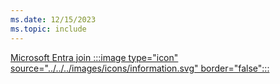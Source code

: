 ```yaml
---
ms.date: 12/15/2023
ms.topic: include
---
```


[Microsoft Entra join :::image type="icon" source="../../../images/icons/information.svg" border="false":::](../hello-how-it-works-technology.md#azure-active-directory-join "Devices that are Microsoft Entra joined do not have any dependencies on Active Directory. Only local users accounts and Microsoft Entra users can sign in to these devices")
